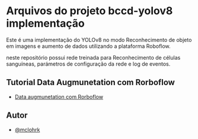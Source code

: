 
# Arquivos do projeto bccd-yolov8 implementação
Este é uma implementação do YOLOv8 no modo Reconhecimento de objeto em imagens e aumento de dados utilizando a plataforma Roboflow.

neste repositório possui rede treinada para Reconhecimento de células sanguíneas, parámetros de configuração da rede e log de eventos.


## Tutorial Data Augmunetation com Rorboflow

- [ Data augmunetation com Rorboflow](https://medium.com/@marcelo.henrik/tutorial-data-augmunetation-com-rorboflow-781a0ed94c3)



## Autor

- [@mclohrk](https://github.com/mclohrk)



